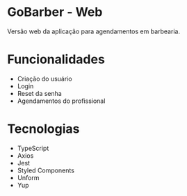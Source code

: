 # GoBarber - Web

Versão web da aplicação para agendamentos em barbearia.

# Funcionalidades
- Criação do usuário
- Login
- Reset da senha
- Agendamentos do profissional

# Tecnologias
- TypeScript
- Axios
- Jest
- Styled Components
- Unform
- Yup
